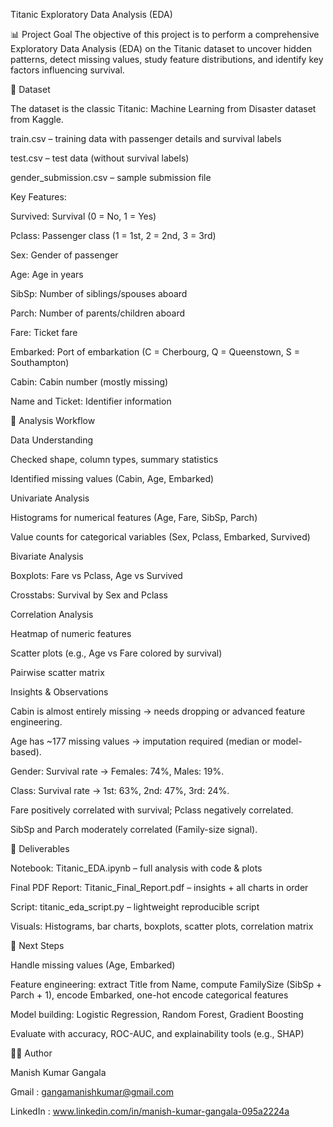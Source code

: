 Titanic Exploratory Data Analysis (EDA)

📊 Project Goal
The objective of this project is to perform a comprehensive Exploratory Data Analysis (EDA) on the Titanic dataset to uncover hidden patterns, detect missing values, study feature distributions, and identify key factors influencing survival.

📂 Dataset

The dataset is the classic Titanic: Machine Learning from Disaster
 dataset from Kaggle.

train.csv – training data with passenger details and survival labels

test.csv – test data (without survival labels)

gender_submission.csv – sample submission file

Key Features:

Survived: Survival (0 = No, 1 = Yes)

Pclass: Passenger class (1 = 1st, 2 = 2nd, 3 = 3rd)

Sex: Gender of passenger

Age: Age in years

SibSp: Number of siblings/spouses aboard

Parch: Number of parents/children aboard

Fare: Ticket fare

Embarked: Port of embarkation (C = Cherbourg, Q = Queenstown, S = Southampton)

Cabin: Cabin number (mostly missing)

Name and Ticket: Identifier information

🔎 Analysis Workflow

Data Understanding

Checked shape, column types, summary statistics

Identified missing values (Cabin, Age, Embarked)

Univariate Analysis

Histograms for numerical features (Age, Fare, SibSp, Parch)

Value counts for categorical variables (Sex, Pclass, Embarked, Survived)

Bivariate Analysis

Boxplots: Fare vs Pclass, Age vs Survived

Crosstabs: Survival by Sex and Pclass

Correlation Analysis

Heatmap of numeric features

Scatter plots (e.g., Age vs Fare colored by survival)

Pairwise scatter matrix

Insights & Observations

Cabin is almost entirely missing → needs dropping or advanced feature engineering.

Age has ~177 missing values → imputation required (median or model-based).

Gender: Survival rate → Females: 74%, Males: 19%.

Class: Survival rate → 1st: 63%, 2nd: 47%, 3rd: 24%.

Fare positively correlated with survival; Pclass negatively correlated.

SibSp and Parch moderately correlated (Family-size signal).

📑 Deliverables

Notebook: Titanic_EDA.ipynb – full analysis with code & plots

Final PDF Report: Titanic_Final_Report.pdf – insights + all charts in order

Script: titanic_eda_script.py – lightweight reproducible script

Visuals: Histograms, bar charts, boxplots, scatter plots, correlation matrix

🚀 Next Steps

Handle missing values (Age, Embarked)

Feature engineering: extract Title from Name, compute FamilySize (SibSp + Parch + 1), encode Embarked, one-hot encode categorical features

Model building: Logistic Regression, Random Forest, Gradient Boosting

Evaluate with accuracy, ROC-AUC, and explainability tools (e.g., SHAP)

👨‍💻 Author

Manish Kumar Gangala

Gmail : gangamanishkumar@gmail.com

LinkedIn : www.linkedin.com/in/manish-kumar-gangala-095a2224a
